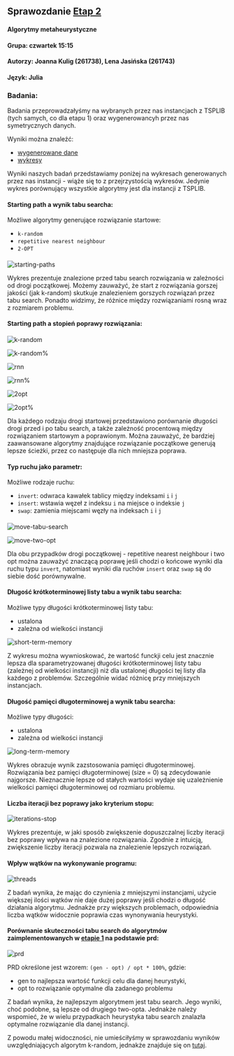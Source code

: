 ## Sprawozdanie [Etap 2](http://radoslaw.idzikowski.staff.iiar.pwr.wroc.pl/instruction/meta2.pdf)

#### Algorytmy metaheurystyczne

#### Grupa: czwartek 15:15

#### Autorzy: Joanna Kulig (261738), Lena Jasińska (261743)

#### Język: Julia

### Badania:

Badania przeprowadzałyśmy na wybranych przez nas instancjach z TSPLIB (tych samych, co dla etapu 1) oraz wygenerowancyh przez nas symetrycznych danych.

Wyniki można znaleźć:

- [wygenerowane dane](https://github.com/jasin-ska/Algorytmy-Metaheurystyczne/tree/master/2/jsons)
- [wykresy](https://github.com/jasin-ska/Algorytmy-Metaheurystyczne/tree/master/2/plots)

Wyniki naszych badań przedstawiamy poniżej na wykresach generowanych przez nas instancji - wiąże się to z przejrzystością wykresów. Jedynie wykres porównujący wszystkie algorytmy jest dla instancji z TSPLIB.

#### Starting path a wynik tabu searcha:

Możliwe algorytmy generujące rozwiązanie startowe:

- `k-random`
- `repetitive nearest neighbour`
- `2-OPT`

####

![starting-paths](plots/length-starting-path.png)

Wykres prezentuje znalezione przed tabu search rozwiązania w zależności od drogi początkowej. Możemy zauważyć, że start z rozwiązania gorszej jakości (jak k-random) skutkuje znalezieniem gorszych rozwiązań przez tabu search. Ponadto widzimy, że różnice między rozwiązaniami rosną wraz z rozmiarem problemu.

#### Starting path a stopień poprawy rozwiązania:

####

![k-random](plots/kr_improv.png)

![k-random%](plots/kr_improv%.png)

![rnn](plots/rnn_improv.png)

![rnn%](plots/rnn_improv%.png)

![2opt](plots/twoopt_improv.png)

![2opt%](plots/twoopt_improv%.png)

Dla każdego rodzaju drogi startowej przedstawiono porównanie długości drogi przed i po tabu search, a także zależność procentową między rozwiązaniem startowym a poprawionym. Można zauważyć, że bardziej zaawansowane algorytmy znajdujące rozwiązanie początkowe generują lepsze ścieżki, przez co następuje dla nich mniejsza poprawa.

#### Typ ruchu jako parametr:

Możliwe rodzaje ruchu:

- `invert`: odwraca kawałek tablicy między indeksami `i` i `j`
- `insert`: wstawia węzeł z indeksu `i` na miejsce o indeksie `j`
- `swap`: zamienia miejscami węzły na indeksach `i` i `j`

####

![move-tabu-search](plots/tabu-repetitive_nearest_neighbour-tsymm-mall-sit-sm1000-ltstat-ls7-long10-a0.05.png)

![move-two-opt](plots/tabu-two_opt-tsymm-mall-sit-sm1000-ltstat-ls7-long10-a0.05.png)

Dla obu przypadków drogi początkowej - repetitive nearest neighbour i two opt można zauważyć znaczącą poprawę jeśli chodzi o końcowe wyniki dla ruchu typu `invert`, natomiast wyniki dla ruchów `insert` oraz `swap` są do siebie dość porównywalne.

#### Długość krótkoterminowej listy tabu a wynik tabu searcha:

Możliwe typy długości krótkoterminowej listy tabu:

- ustalona
- zależna od wielkości instancji

![short-term-memory](plots/tabu-two_opt-tsymm-minvert-sit-sm1000-ltmix-ls0-long10-a0.05.png)

Z wykresu można wywnioskować, że wartość funckji celu jest znacznie lepsza dla sparametryzowanej długości krótkoterminowej listy tabu (zależnej od wielkości instancji) niż dla ustalonej długości tej listy dla każdego z problemów. Szczególnie widać różnicę przy mniejszych instancjach.

#### Długość pamięci długoterminowej a wynik tabu searcha:

Możliwe typy długości:

- ustalona
- zależna od wielkości instancji

![long-term-memory](plots/long-size.png)

Wykres obrazuje wynik zazstosowania pamięci długoterminowej. Rozwiązania bez pamięci długoterminowej (size = 0) są zdecydowanie najgorsze. Nieznacznie lepsze od stałych wartości wydaje się uzależnienie wielkości pamięci długoterminowej od rozmiaru problemu.

#### Liczba iteracji bez poprawy jako kryterium stopu:

![iterations-stop](plots/iterations.png)

Wykres prezentuje, w jaki sposób zwiększenie dopuszczalnej liczby iteracji bez poprawy wpływa na znalezione rozwiązania. Zgodnie z intuicją, zwiększenie liczby iteracji pozwala na znalezienie lepszych rozwiązań.

#### Wpływ wątków na wykonywanie programu:

![threads](plots/tabu-threads-step50-tsymm-minvert-sit-sm500-ltstat-ls7-long10-a0.05.png)

Z badań wynika, że mając do czynienia z mniejszymi instancjami, użycie większej ilości wątków nie daje dużej poprawy jeśli chodzi o długość działania algorytmu. Jednakże przy większych problemach, odpowiednia liczba wątków widocznie poprawia czas wynonywania heurystyki.

#### Porównanie skuteczności tabu search do algorytmów zaimplementowanych w [etapie 1](http://radoslaw.idzikowski.staff.iiar.pwr.wroc.pl/instruction/meta1.pdf) na podstawie prd:

![prd](plots/prd-tabu-rnn-twoopt.png)

PRD określone jest wzorem: `(gen - opt) / opt * 100%`, gdzie:

- gen to najlepsza wartość funkcji celu dla danej heurystyki,
- opt to rozwiązanie optymalne dla zadanego problemu

Z badań wynika, że najlepszym algorytmem jest tabu search. Jego wyniki, choć podobne, są lepsze od drugiego two-opta. Jednakże należy wspomieć, że w wielu przypadkach heurystyka tabu search znalazła optymalne rozwiązanie dla danej instancji.

Z powodu małej widoczności, nie umieściłyśmy w sprawozdaniu wyników uwzględniających algorytm k-random, jednakże znajduje się on [tutaj](https://github.com/jasin-ska/Algorytmy-Metaheurystyczne/tree/master/2/plots/prd-tabu-krandom-rrn-twoopt.png).
